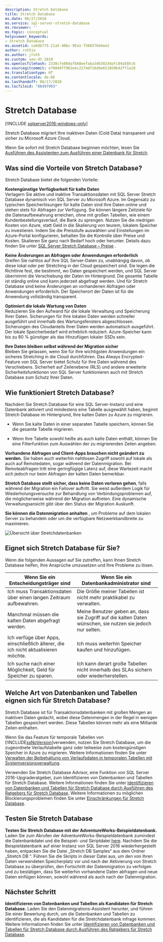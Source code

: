 ```yaml
---
description: Stretch Database
title: Stretch Database
ms.date: 06/27/2016
ms.service: sql-server-stretch-database
ms.reviewer: ''
ms.topic: conceptual
helpviewer_keywords:
- Stretch Database
ms.assetid: ce6db775-21a5-40bc-95a1-f560376d4ee2
author: rothja
ms.author: jroth
ms.custom: seo-dt-2019
ms.openlocfilehash: 2338cfe80dafb68eefaba3d6302d4afc84a585c6
ms.sourcegitcommit: e700497f962e4c2274df16d9e651059b42ff1a10
ms.translationtype: HT
ms.contentlocale: de-DE
ms.lasthandoff: 08/17/2020
ms.locfileid: "88497993"
---
```

# <a name="stretch-database"></a>Stretch Database
[!INCLUDE [sqlserver2016-windows-only](../../includes/applies-to-version/sqlserver2016-windows-only.md)]


  Stretch Database migriert Ihre inaktiven Daten (Cold Data) transparent und sicher zu Microsoft Azure Cloud.  
  
 Wenn Sie sofort mit Stretch Database beginnen möchten, lesen Sie [Ausführen des Assistenten zum Ausführen einer Datenbank für Stretch](../../sql-server/stretch-database/get-started-by-running-the-enable-database-for-stretch-wizard.md).  
  
## <a name="what-are-the-benefits-of-stretch-database"></a>Was sind die Vorteile von Stretch Database?  
 Stretch Database bietet die folgenden Vorteile:  
  
 **Kostengünstige Verfügbarkeit für kalte Daten**  
 Verlagern Sie aktive und inaktive Transaktionsdaten mit SQL Server Stretch Database dynamisch von SQL Server zu Microsoft Azure. Im Gegensatz zu typischen Speicherlösungen für kalte Daten sind Ihre Daten online und stehen stets für Abfragen zur Verfügung. Sie können längere Zeitziele für die Datenaufbewahrung erreichen, ohne mit großen Tabellen, wie einem Kundenbestellungsverlauf, die Bank zu sprengen. Nutzen Sie die niedrigen Kosten von Azure, statt Geld in die Skalierung von teurem, lokalem Speicher zu investieren. Indem Sie die Preisstufe auswählen und Einstellungen im Azure-Portal konfigurieren, behalten Sie die Kontrolle über Preise und Kosten. Skalieren Sie ganz nach Bedarf hoch oder herunter. Details dazu finden Sie unter [SQL Server Stretch Database – Preise](https://azure.microsoft.com/pricing/details/sql-server-stretch-database/) .  
  
 **Keine Änderungen an Abfragen oder Anwendungen erforderlich**  
 Greifen Sie nahtlos auf Ihre SQL Server-Daten zu, unabhängig davon, ob diese lokal oder per Stretching in der Cloud gespeichert sind.  Sie legen die Richtlinie fest, die bestimmt, wo Daten gespeichert werden, und SQL Server übernimmt die Verschiebung der Daten im Hintergrund. Die gesamte Tabelle ist ständig online und kann jederzeit abgefragt werden. Und für Stretch Database sind keine Änderungen an vorhandenen Abfragen oder Anwendungen erforderlich. Der Speicherort der Daten ist für die Anwendung vollständig transparent.  
  
 **Optimiert die lokale Wartung von Daten**  
 Reduzieren Sie den Aufwand für die lokale Verwaltung und Speicherung Ihrer Daten. Sicherungen für Ihre lokalen Daten werden schneller ausgeführt und innerhalb des Wartungsfensters abgeschlossen. Sicherungen des Cloudanteils Ihrer Daten werden automatisch ausgeführt. Der lokale Speicherbedarf wird erheblich reduziert. Azure-Speicher kann bis zu 80 % günstiger als das Hinzufügen lokaler SSDs sein.  
  
 **Ihre Daten bleiben selbst während der Migration sicher**  
 Bleiben Sie gelassen, wenn Sie für Ihre wichtigsten Anwendungen ein sicheres Stretching in die Cloud durchführen. Das Always Encrypted-Feature von SQL Server bietet Schutz für Ihre Daten während des Verschiebens. Sicherheit auf Zeilenebene (RLS) und andere erweiterte Sicherheitsfunktionen von SQL Server funktionieren auch mit Stretch Database zum Schutz Ihrer Daten.  
  
## <a name="what-does-stretch-database-do"></a>Wie funktioniert Stretch Database?  
 Nachdem Sie Stretch Database für eine SQL Server-Instanz und eine Datenbank aktiviert und mindestens eine Tabelle ausgewählt haben, beginnt Stretch Database im Hintergrund, Ihre kalten Daten zu Azure zu migrieren.  
  
-   Wenn Sie kalte Daten in einer separaten Tabelle speichern, können Sie die gesamte Tabelle migrieren.  
  
-   Wenn Ihre Tabelle sowohl heiße als auch kalte Daten enthält, können Sie eine Filterfunktion zum Auswählen der zu migrierenden Zeilen angeben.

**Vorhandene Abfragen und Client-Apps brauchen nicht geändert zu werden.** Sie haben auch weiterhin nahtlosen Zugriff sowohl auf lokale als auch auf Remotedaten, sogar während der Datenmigration. Bei Remoteabfragen tritt eine geringfügige Latenz auf, diese Wartezeit macht sich jedoch nur beim Abfragen der kalten Daten bemerkbar.

**Stretch Database stellt sicher, dass keine Daten verloren gehen**, falls während der Migration ein Failover auftritt. Sie weist außerdem Logik für Wiederholungsversuche zur Behandlung von Verbindungsproblemen auf, die möglicherweise während der Migration auftreten. Eine dynamische Verwaltungsansicht gibt über den Status der Migration Auskunft.

**Sie können die Datenmigration anhalten** , um Probleme auf dem lokalen Server zu behandeln oder um die verfügbare Netzwerkbandbreite zu maximieren.  
  
 ![Übersicht über Stretchdatenbanken](../../sql-server/stretch-database/media/stretch-overview.png "Übersicht über Stretchdatenbanken")  
  
## <a name="is-stretch-database-for-you"></a>Eignet sich Stretch Database für Sie?  
 Wenn die folgenden Aussagen auf Sie zutreffen, kann Ihnen Stretch Database helfen, Ihre Ansprüche umzusetzen und Ihre Probleme zu lösen.  
  
|Wenn Sie ein Entscheidungsträger sind|Wenn Sie ein Datenbankadministrator sind|  
|--------------------------------|---------------------|  
|Ich muss Transaktionsdaten über einen langen Zeitraum aufbewahren.|Die Größe meiner Tabellen ist nicht mehr praktikabel zu verwalten.|  
|Manchmal müssen die kalten Daten abgefragt werden.|Meine Benutzer geben an, dass sie Zugriff auf die kalten Daten wünschen, sie nutzen sie jedoch nur selten.|  
|Ich verfüge über Apps, einschließlich älterer, die ich nicht aktualisieren möchte.|Ich muss weiterhin Speicher kaufen und hinzufügen.|  
|Ich suche nach einer Möglichkeit, Geld für Speicher zu sparen.|Ich kann derart große Tabellen nicht innerhalb des SLAs sichern oder wiederherstellen.|  
  
## <a name="what-kind-of-databases-and-tables-are-candidates-for-stretch-database"></a>Welche Art von Datenbanken und Tabellen eignen sich für Stretch Database?  
 Stretch Database ist für Transaktionsdatenbanken mit großen Mengen an inaktiven Daten gedacht, wobei diese Datenmengen in der Regel in wenigen Tabellen gespeichert werden. Diese Tabellen können mehr als eine Milliarde Zeilen enthalten.  
  
 Wenn Sie das Feature für temporale Tabellen von [!INCLUDE[ssNoVersion](../../includes/ssnoversion-md.md)]verwenden, nutzen Sie Stretch Database, um die zugeordnete Verlaufstabelle ganz oder teilweise zum kostengünstigen Speicher in Azure zu migrieren. Weitere Informationen finden Sie unter [Verwalten der Beibehaltung von Verlaufsdaten in temporalen Tabellen mit Systemversionsverwaltung](../../relational-databases/tables/manage-retention-of-historical-data-in-system-versioned-temporal-tables.md).  
  
 Verwenden Sie Stretch Database Advisor, eine Funktion von SQL Server 2016-Upgraderatgeber, zum Identifizieren von Datenbanken und Tabellen für Stretch Database. Weitere Informationen finden Sie unter [Identifizieren von Datenbanken und Tabellen für Stretch Database durch Ausführen des Ratgebers für Stretch Database](../../sql-server/stretch-database/stretch-database-databases-and-tables-stretch-database-advisor.md). Weitere Informationen zu möglichen Blockierungsproblemen finden Sie unter [Einschränkungen für Stretch Database](../../sql-server/stretch-database/limitations-for-stretch-database.md).  

## <a name="test-drive-stretch-database"></a>Testen Sie Stretch Database  
 **Testen Sie Stretch Database mit der AdventureWorks-Beispieldatenbank.** Laden Sie zum Abrufen der AdventureWorks-Beispieldatenbank zumindest die Datenbankdatei und die Beispiel- und Skriptdatei [here](https://github.com/microsoft/sql-server-samples/releases/tag/adventureworks). Nachdem Sie die Beispieldatenbank auf einer Instanz von SQL Server 2016 wiederhergestellt haben, entpacken Sie die Datei „Stretch DB Samples“ aus dem Ordner „Stretch DB “. Führen Sie die Skripts in dieser Datei aus, um den von Ihren Daten verwendeten Speicherplatz vor und nach der Aktivierung von Stretch Database zu überprüfen, den Fortschritt der Datenmigration zu verfolgen und zu bestätigen, dass Sie weiterhin vorhandene Daten abfragen und neue Daten einfügen können, sowohl während als auch nach der Datenmigration.  
  
## <a name="next-step"></a>Nächster Schritt  
 **Identifizieren von Datenbanken und Tabellen als Kandidaten für Stretch Database.** Laden Sie den Datenmigrations-Assistent herunter, und führen Sie einer Bewertung durch, um die Datenbanken und Tabellen zu identifizieren, die als Kandidaten für die Stretchdatenbank infrage kommen. Weitere Informationen finden Sie unter [Identifizieren von Datenbanken und Tabellen für Stretch Database durch Ausführen des Ratgebers für Stretch Database](../../sql-server/stretch-database/stretch-database-databases-and-tables-stretch-database-advisor.md).  
  
  
